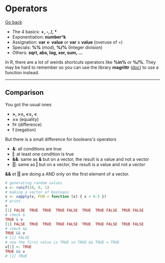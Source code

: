 # Operators

[Go back](../index.md)

* The 4 basics: <b>+, -, /, \*</b>
* Exponentiation: **number^k**
* Assignation: **var <- value** or **var = value** (overuse of =)
* Specials: **%%** (mod), **%/%** (Integer division)
* Others: **sqrt, abs, log, xor, sum, ...**

In R, there are a lot of weirds shortcuts operators
like **%in%** or **%/%**. They may be hard to remember
so you can use the library **magrittr** 
([doc](https://cran.r-project.org/web/packages/magrittr/magrittr.pdf))
to use a function instead.

<hr class="sl">

## Comparison

You got the usual ones

* **>, >=, <=, <**
* **==** (equality)
* **!=** (difference)
* **!** (negation)

But there is a small difference for booleans's operators

* **&**: all conditions are true
* **|**: at least one condition is true
* **&&**: same as **&** but on a vector, the result is a value and not a vector
* **||**: same as **|** but on a vector, the result is a value and not a vector

**&&** et **||** are doing a AND only on the first element
of a vector.

```r
# generating random values
v <- runif(10, 0, 1)
# making a vector of booleans
v <- sapply(v, FUN = function (x) { x > 0.5 })
# print
v
[1] FALSE  TRUE  TRUE  TRUE FALSE  TRUE  TRUE FALSE  TRUE FALSE
# check &
TRUE & v
[1] FALSE  TRUE  TRUE  TRUE FALSE  TRUE  TRUE FALSE  TRUE FALSE
# check &&
TRUE && v
# [1] FALSE
# now the first value is TRUE so TRUE && TRUE = TRUE
v[1] <- TRUE
TRUE && v
# [1] TRUE
```